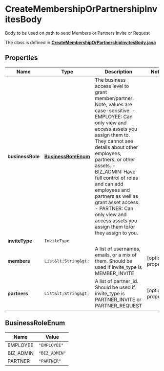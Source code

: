 

# CreateMembershipOrPartnershipInvitesBody

Body to be used on path to send Members or Partners Invite or Request

The class is defined in **[CreateMembershipOrPartnershipInvitesBody.java](../../src/main/java/org/openapitools/model/CreateMembershipOrPartnershipInvitesBody.java)**

## Properties

Name | Type | Description | Notes
------------ | ------------- | ------------- | -------------
**businessRole** | [**BusinessRoleEnum**](#BusinessRoleEnum) | The business access level to grant member/partner. Note, values are case-sensitive. - EMPLOYEE: Can only view and access assets you assign them to. They cannot see details about other employees, partners, or other assets. - BIZ_ADMIN: Have full control of roles and can add employees and partners as well as grant asset access. - PARTNER: Can only view and access assets you assign them to/or they assign to you. | 
**inviteType** | `InviteType` |  | 
**members** | `List&lt;String&gt;` | A list of usernames, emails, or a mix of them. Should be used if invite_type is MEMBER_INVITE |  [optional property]
**partners** | `List&lt;String&gt;` | A list of partner_id. Should be used if invite_type is PARTNER_INVITE or PARTNER_REQUEST |  [optional property]

## BusinessRoleEnum

Name | Value
---- | -----
EMPLOYEE | `"EMPLOYEE"`
BIZ_ADMIN | `"BIZ_ADMIN"`
PARTNER | `"PARTNER"`





